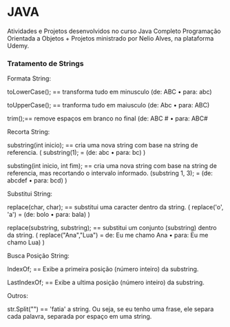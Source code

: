# JAVA
Atividades e Projetos desenvolvidos no curso Java Completo Programação Orientada a Objetos + Projetos ministrado por Nelio Alves, na plataforma Udemy.

### Tratamento de Strings
Formata String:

toLowerCase(); == transforma tudo em minusculo (de: ABC • para: abc)

toUpperCase(); == tranforma tudo em maiusculo (de: Abc • para: ABC)

trim();== remove espaços em branco no final (de: ABC    # • para: ABC#


Recorta String:

substring(int inicio);  == cria uma nova string com base na string de referencia. ( substring(1); = (de: abc • para: bc) )

substing(int inicio, int fim); ==  cria uma nova string com base na string de referencia, mas recortando o intervalo informado. (substring 1, 3); = (de: abcdef • para: bcd) )


Substitui String:

replace(char, char); == substitui uma caracter dentro da string. ( replace('o', 'a') = (de: bolo • para: bala) )

replace(substring, substring); == substitui um conjunto (substring) dentro da string. ( replace("Ana","Lua") = de: Eu me chamo Ana • para: Eu me chamo Lua) )


Busca Posição String:

IndexOf; == Exibe a primeira posição (número inteiro) da substring.

LastIndexOf; == Exibe a ultima posição (número inteiro)  da substring.


Outros:

str.Split("") == 'fatia' a string. Ou seja, se eu tenho uma frase, ele separa cada palavra, separada por espaço em uma string.


